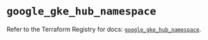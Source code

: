# `google_gke_hub_namespace`

Refer to the Terraform Registry for docs: [`google_gke_hub_namespace`](https://registry.terraform.io/providers/hashicorp/google-beta/5.24.0/docs/resources/google_gke_hub_namespace).

